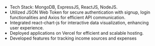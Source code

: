 - Tech Stack: MongoDB, ExpressJS, ReactJS, NodeJS.
- Utilized JSON Web Token for secure authentication with signup, login functionalities and Axios for efficient API communication.
- Integrated react-chart-js for interactive data visualization, enhancing user experience.
- Deployed applications on Vercel for efficient and scalable hosting.
- Developed features for tracking income sources and expenses
